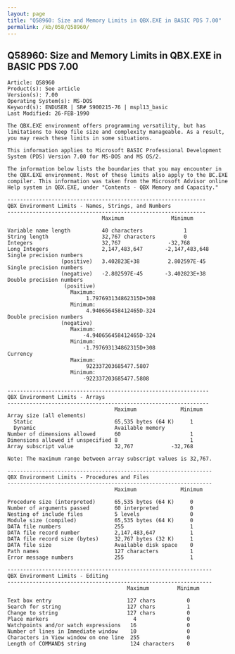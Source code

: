 ```yaml
---
layout: page
title: "Q58960: Size and Memory Limits in QBX.EXE in BASIC PDS 7.00"
permalink: /kb/058/Q58960/
---
```


## Q58960: Size and Memory Limits in QBX.EXE in BASIC PDS 7.00

	Article: Q58960
	Product(s): See article
	Version(s): 7.00
	Operating System(s): MS-DOS
	Keyword(s): ENDUSER | SR# S900215-76 | mspl13_basic
	Last Modified: 26-FEB-1990
	
	The QBX.EXE environment offers programming versatility, but has
	limitations to keep file size and complexity manageable. As a result,
	you may reach these limits in some situations.
	
	This information applies to Microsoft BASIC Professional Development
	System (PDS) Version 7.00 for MS-DOS and MS OS/2.
	
	The information below lists the boundaries that you may encounter in
	the QBX.EXE environment. Most of these limits also apply to the BC.EXE
	compiler. This information was taken from the Microsoft Advisor online
	Help system in QBX.EXE, under "Contents - QBX Memory and Capacity."
	
	---------------------------------------------------------------
	QBX Environment Limits - Names, Strings, and Numbers
	---------------------------------------------------------------
	                              Maximum               Minimum
	
	Variable name length          40 characters             1
	String length                 32,767 characters         0
	Integers                      32,767               -32,768
	Long Integers                 2,147,483,647       -2,147,483,648
	Single precision numbers
	                 (positive)   3.402823E+38         2.802597E-45
	Single precision numbers
	                 (negative)   -2.802597E-45       -3.402823E+38
	Double precision numbers
	                  (positive)
	                    Maximum:
	                         1.797693134862315D+308
	                    Minimum:
	                         4.940656458412465D-324
	Double precision numbers
	                 (negative)
	                    Maximum:
	                        -4.940656458412465D-324
	                    Minimum:
	                        -1.797693134862315D+308
	Currency
	                    Maximum:
	                         922337203685477.5807
	                    Minimum:
	                        -922337203685477.5808
	
	----------------------------------------------------------------
	QBX Environment Limits - Arrays
	----------------------------------------------------------------
	                                  Maximum              Minimum
	Array size (all elements)
	  Static                          65,535 bytes (64 K)     1
	  Dynamic                         Available memory
	Number of dimensions allowed      60                      1
	Dimensions allowed if unspecified 8                       1
	Array subscript value             32,767            -32,768
	
	Note: The maximum range between array subscript values is 32,767.
	
	-----------------------------------------------------------------
	QBX Environment Limits - Procedures and Files
	-----------------------------------------------------------------
	                                  Maximum              Minimum
	
	Procedure size (interpreted)      65,535 bytes (64 K)     0
	Number of arguments passed        60 interpreted          0
	Nesting of include files          5 levels                0
	Module size (compiled)            65,535 bytes (64 K)     0
	DATA file numbers                 255                     1
	DATA file record number           2,147,483,647           1
	DATA file record size (bytes)     32,767 bytes (32 K)     1
	DATA file size                    Available disk space    0
	Path names                        127 characters          1
	Error message numbers             255                     1
	
	-----------------------------------------------------------------
	QBX Environment Limits - Editing
	-----------------------------------------------------------------
	                                      Maximum         Minimum
	
	Text box entry                        127 chars          0
	Search for string                     127 chars          1
	Change to string                      127 chars          0
	Place markers                           4                0
	Watchpoints and/or watch expressions   16                0
	Number of lines in Immediate window    10                0
	Characters in View window on one line  255               0
	Length of COMMAND$ string              124 characters    0

